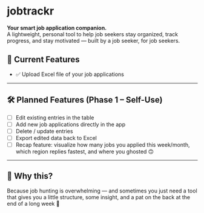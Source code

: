 # jobtrackr

**Your smart job application companion.**  
A lightweight, personal tool to help job seekers stay organized, track progress, and stay motivated — built by a job seeker, for job seekers.

## 🚀 Current Features

- ✅ Upload Excel file of your job applications

---

## 🛠 Planned Features (Phase 1 – Self-Use)

- [ ] Edit existing entries in the table
- [ ] Add new job applications directly in the app
- [ ] Delete / update entries
- [ ] Export edited data back to Excel
- [ ] Recap feature: visualize how many jobs you applied this week/month, which region replies fastest, and where you ghosted 🙃

---

## 🧠 Why this?

Because job hunting is overwhelming — and sometimes you just need a tool that gives you a little structure, some insight, and a pat on the back at the end of a long week 💛
